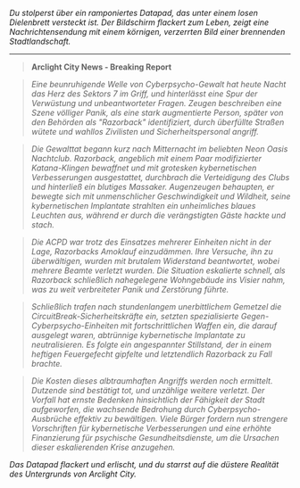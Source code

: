 _Du stolperst über ein ramponiertes Datapad, das unter einem losen Dielenbrett versteckt ist. Der Bildschirm flackert zum Leben, zeigt eine Nachrichtensendung mit einem körnigen, verzerrten Bild einer brennenden Stadtlandschaft._

---

> **Arclight City News - Breaking Report**

> _Eine beunruhigende Welle von Cyberpsycho-Gewalt hat heute Nacht das Herz des Sektors 7 im Griff, und hinterlässt eine Spur der Verwüstung und unbeantworteter Fragen. Zeugen beschreiben eine Szene völliger Panik, als eine stark augmentierte Person, später von den Behörden als "Razorback" identifiziert, durch überfüllte Straßen wütete und wahllos Zivilisten und Sicherheitspersonal angriff._

> _Die Gewalttat begann kurz nach Mitternacht im beliebten Neon Oasis Nachtclub. Razorback, angeblich mit einem Paar modifizierter Katana-Klingen bewaffnet und mit grotesken kybernetischen Verbesserungen ausgestattet, durchbrach die Verteidigung des Clubs und hinterließ ein blutiges Massaker. Augenzeugen behaupten, er bewegte sich mit unmenschlicher Geschwindigkeit und Wildheit, seine kybernetischen Implantate strahlten ein unheimliches blaues Leuchten aus, während er durch die verängstigten Gäste hackte und stach._

> _Die ACPD war trotz des Einsatzes mehrerer Einheiten nicht in der Lage, Razorbacks Amoklauf einzudämmen. Ihre Versuche, ihn zu überwältigen, wurden mit brutalem Widerstand beantwortet, wobei mehrere Beamte verletzt wurden. Die Situation eskalierte schnell, als Razorback schließlich nahegelegene Wohngebäude ins Visier nahm, was zu weit verbreiteter Panik und Zerstörung führte._

> _Schließlich trafen nach stundenlangem unerbittlichem Gemetzel die CircuitBreak-Sicherheitskräfte ein, setzten spezialisierte Gegen-Cyberpsycho-Einheiten mit fortschrittlichen Waffen ein, die darauf ausgelegt waren, abtrünnige kybernetische Implantate zu neutralisieren. Es folgte ein angespannter Stillstand, der in einem heftigen Feuergefecht gipfelte und letztendlich Razorback zu Fall brachte._

> _Die Kosten dieses albtraumhaften Angriffs werden noch ermittelt. Dutzende sind bestätigt tot, und unzählige weitere verletzt. Der Vorfall hat ernste Bedenken hinsichtlich der Fähigkeit der Stadt aufgeworfen, die wachsende Bedrohung durch Cyberpsycho-Ausbrüche effektiv zu bewältigen. Viele Bürger fordern nun strengere Vorschriften für kybernetische Verbesserungen und eine erhöhte Finanzierung für psychische Gesundheitsdienste, um die Ursachen dieser eskalierenden Krise anzugehen._

_Das Datapad flackert und erlischt, und du starrst auf die düstere Realität des Untergrunds von Arclight City._
